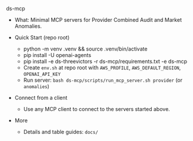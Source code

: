 ds-mcp

- What: Minimal MCP servers for Provider Combined Audit and Market Anomalies.

- Quick Start (repo root)
  - python -m venv .venv && source .venv/bin/activate
  - pip install -U openai-agents
  - pip install -e ds-threevictors -r ds-mcp/requirements.txt -e ds-mcp
  - Create `env.sh` at repo root with `AWS_PROFILE`, `AWS_DEFAULT_REGION`, `OPENAI_API_KEY`
  - Run server: `bash ds-mcp/scripts/run_mcp_server.sh provider` (or `anomalies`)

- Connect from a client
  - Use any MCP client to connect to the servers started above.

- More
  - Details and table guides: `docs/`
